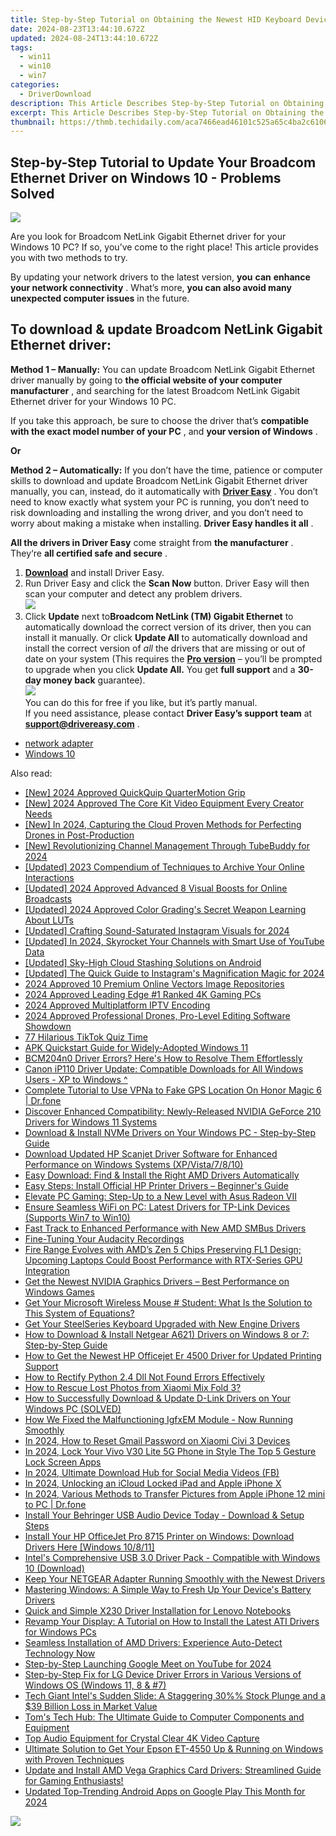 ```yaml
---
title: Step-by-Step Tutorial on Obtaining the Newest HID Keyboard Device Driver Updates
date: 2024-08-23T13:44:10.672Z
updated: 2024-08-24T13:44:10.672Z
tags:
  - win11
  - win10
  - win7
categories:
  - DriverDownload
description: This Article Describes Step-by-Step Tutorial on Obtaining the Newest HID Keyboard Device Driver Updates
excerpt: This Article Describes Step-by-Step Tutorial on Obtaining the Newest HID Keyboard Device Driver Updates
thumbnail: https://thmb.techidaily.com/aca7466ead46101c525a65c4ba2c61065f452c93cdf56e9e8e63cd78fa3eee10.jpg
---
```


## Step-by-Step Tutorial to Update Your Broadcom Ethernet Driver on Windows 10 - Problems Solved

![](https://images.drivereasy.com/wp-content/uploads/2018/12/snap000007.png)

 Are you look for Broadcom NetLink Gigabit Ethernet driver for your Windows 10 PC?  If so, you’ve come to the right place! This article provides you with two methods to try.

 By updating your network drivers to the latest version, **you**  **can**  **enhance your network connectivity** . What’s more, **you can also avoid many unexpected computer issues**   in the future.

## **To download & update Broadcom NetLink Gigabit Ethernet driver:**

**Method 1 – Manually:**  You can update Broadcom NetLink Gigabit Ethernet driver manually by going to **the official website of your computer manufacturer** , and searching for the latest Broadcom NetLink Gigabit Ethernet driver for your Windows 10 PC.

 If you take this approach, be sure to choose the driver that’s **compatible with the exact model number of your PC** , and **your version of Windows** .

**Or**

**Method 2 – Automatically:**   If you don’t have the time, patience or computer skills to download and update Broadcom NetLink Gigabit Ethernet driver manually, you can, instead, do it automatically with **[Driver Easy](https://tools.techidaily.com/drivereasy/download/)**  .  You don’t need to know exactly what system your PC is running, you don’t need to risk downloading and installing the wrong driver, and you don’t need to worry about making a mistake when installing. **Driver Easy handles it all** .

**All the drivers in Driver Easy** come straight from **the manufacturer** . They‘re **all certified safe and secure** .

1. **[Download](https://tools.techidaily.com/drivereasy/download/)**  and install Driver Easy.
2. Run Driver Easy and click the **Scan Now**  button. Driver Easy will then scan your computer and detect any problem drivers.  
![](https://images.drivereasy.com/wp-content/uploads/2018/12/snap000001.png)
3. Click **Update**  next to**Broadcom NetLink (TM) Gigabit Ethernet** to automatically download the correct version of its driver, then you can install it manually. Or click **Update All**  to automatically download and install the correct version of _all_  the drivers that are missing or out of date on your system (This requires the **[Pro version](https://tools.techidaily.com/drivereasy/download/)**  – you’ll be prompted to upgrade when you click **Update All.** You get **full support**  and a **30-day money back**  guarantee).  
![](https://images.drivereasy.com/wp-content/uploads/2018/12/snap000005.png)  
 You can do this for free if you like, but it’s partly manual.  
 If you need assistance, please contact **Driver Easy’s support team** at [**support@drivereasy.com**](https://tools.techidaily.com/drivereasy/download/) .

* [network adapter](https://tools.techidaily.com/drivereasy/download/)
* [Windows 10](https://tools.techidaily.com/drivereasy/download/)

<ins class="adsbygoogle"
     style="display:block"
     data-ad-format="autorelaxed"
     data-ad-client="ca-pub-7571918770474297"
     data-ad-slot="1223367746"></ins>



<ins class="adsbygoogle"
     style="display:block"
     data-ad-client="ca-pub-7571918770474297"
     data-ad-slot="8358498916"
     data-ad-format="auto"
     data-full-width-responsive="true"></ins>

<span class="atpl-alsoreadstyle">Also read:</span>
<div><ul>
<li><a href="https://screen-sharing-recording.techidaily.com/new-2024-approved-quickquip-quartermotion-grip/"><u>[New] 2024 Approved  QuickQuip QuarterMotion Grip</u></a></li>
<li><a href="https://youtube-docs.techidaily.com/024-approved-the-core-kit-video-equipment-every-creator-needs/"><u>[New] 2024 Approved  The Core Kit  Video Equipment Every Creator Needs</u></a></li>
<li><a href="https://fox-direct.techidaily.com/new-in-2024-capturing-the-cloud-proven-methods-for-perfecting-drones-in-post-production/"><u>[New] In 2024, Capturing the Cloud  Proven Methods for Perfecting Drones in Post-Production</u></a></li>
<li><a href="https://youtube-docs.techidaily.com/evolutionizing-channel-management-through-tubebuddy-for-2024/"><u>[New] Revolutionizing Channel Management Through TubeBuddy for 2024</u></a></li>
<li><a href="https://facebook-video-content.techidaily.com/updated-2023-compendium-of-techniques-to-archive-your-online-interactions/"><u>[Updated] 2023 Compendium of Techniques to Archive Your Online Interactions</u></a></li>
<li><a href="https://vp-tips.techidaily.com/updated-2024-approved-advanced-8-visual-boosts-for-online-broadcasts/"><u>[Updated] 2024 Approved  Advanced 8 Visual Boosts for Online Broadcasts</u></a></li>
<li><a href="https://vp-tips.techidaily.com/updated-2024-approved-color-gradings-secret-weapon-learning-about-luts/"><u>[Updated] 2024 Approved  Color Grading's Secret Weapon  Learning About LUTs</u></a></li>
<li><a href="https://instagram-video-files.techidaily.com/updated-crafting-sound-saturated-instagram-visuals-for-2024/"><u>[Updated] Crafting Sound-Saturated Instagram Visuals for 2024</u></a></li>
<li><a href="https://youtube-sure.techidaily.com/ed-in-2024-skyrocket-your-channels-with-smart-use-of-youtube-data/"><u>[Updated] In 2024, Skyrocket Your Channels with Smart Use of YouTube Data</u></a></li>
<li><a href="https://vp-tips.techidaily.com/updated-sky-high-cloud-stashing-solutions-on-android/"><u>[Updated] Sky-High Cloud Stashing Solutions on Android</u></a></li>
<li><a href="https://instagram-video-recordings.techidaily.com/updated-the-quick-guide-to-instagrams-magnification-magic-for-2024/"><u>[Updated] The Quick Guide to Instagram's Magnification Magic for 2024</u></a></li>
<li><a href="https://extra-information.techidaily.com/2024-approved-10-premium-online-vectors-image-repositories/"><u>2024 Approved  10 Premium Online Vectors Image Repositories</u></a></li>
<li><a href="https://extra-support.techidaily.com/2024-approved-leading-edge-1-ranked-4k-gaming-pcs/"><u>2024 Approved  Leading Edge  #1 Ranked 4K Gaming PCs</u></a></li>
<li><a href="https://on-screen-recording.techidaily.com/2024-approved-multiplatform-iptv-encoding/"><u>2024 Approved  Multiplatform IPTV Encoding</u></a></li>
<li><a href="https://fox-http.techidaily.com/2024-approved-professional-drones-pro-level-editing-software-showdown/"><u>2024 Approved  Professional Drones, Pro-Level Editing Software Showdown</u></a></li>
<li><a href="https://tiktok-videos.techidaily.com/77-hilarious-tiktok-quiz-time/"><u>77 Hilarious TikTok Quiz Time</u></a></li>
<li><a href="https://windows11.techidaily.com/apk-quickstart-guide-for-widely-adopted-windows-11/"><u>APK Quickstart Guide for Widely-Adopted Windows 11</u></a></li>
<li><a href="https://hardware-updates.techidaily.com/bcm204n0-driver-errors-heres-how-to-resolve-them-effortlessly/"><u>BCM204n0 Driver Errors? Here's How to Resolve Them Effortlessly</u></a></li>
<li><a href="https://hardware-updates.techidaily.com/canon-ip110-driver-update-compatible-downloads-for-all-windows-users-xp-to-windows/"><u>Canon iP110 Driver Update: Compatible Downloads for All Windows Users - XP to Windows ^</u></a></li>
<li><a href="https://fake-location.techidaily.com/complete-tutorial-to-use-vpna-to-fake-gps-location-on-honor-magic-6-drfone-by-drfone-virtual-android/"><u>Complete Tutorial to Use VPNa to Fake GPS Location On Honor Magic 6 | Dr.fone</u></a></li>
<li><a href="https://hardware-updates.techidaily.com/discover-enhanced-compatibility-newly-released-nvidia-geforce-210-drivers-for-windows-11-systems/"><u>Discover Enhanced Compatibility: Newly-Released NVIDIA GeForce 210 Drivers for Windows 11 Systems</u></a></li>
<li><a href="https://hardware-updates.techidaily.com/download-and-install-nvme-drivers-on-your-windows-pc-step-by-step-guide/"><u>Download & Install NVMe Drivers on Your Windows PC - Step-by-Step Guide</u></a></li>
<li><a href="https://hardware-updates.techidaily.com/download-updated-hp-scanjet-driver-software-for-enhanced-performance-on-windows-systems-xpvista7810/"><u>Download Updated HP Scanjet Driver Software for Enhanced Performance on Windows Systems (XP/Vista/7/8/10)</u></a></li>
<li><a href="https://hardware-updates.techidaily.com/easy-download-find-and-install-the-right-amd-drivers-automatically/"><u>Easy Download: Find & Install the Right AMD Drivers Automatically</u></a></li>
<li><a href="https://hardware-updates.techidaily.com/easy-steps-install-official-hp-printer-drivers-beginners-guide/"><u>Easy Steps: Install Official HP Printer Drivers – Beginner's Guide</u></a></li>
<li><a href="https://hardware-updates.techidaily.com/elevate-pc-gaming-step-up-to-a-new-level-with-asus-radeon-vii/"><u>Elevate PC Gaming: Step-Up to a New Level with Asus Radeon VII</u></a></li>
<li><a href="https://hardware-updates.techidaily.com/ensure-seamless-wifi-on-pc-latest-drivers-for-tp-link-devices-supports-win7-to-win10/"><u>Ensure Seamless WiFi on PC: Latest Drivers for TP-Link Devices (Supports Win7 to Win10)</u></a></li>
<li><a href="https://hardware-updates.techidaily.com/1722969785151-fast-track-to-enhanced-performance-with-new-amd-smbus-drivers/"><u>Fast Track to Enhanced Performance with New AMD SMBus Drivers</u></a></li>
<li><a href="https://extra-hints.techidaily.com/fine-tuning-your-audacity-recordings/"><u>Fine-Tuning Your Audacity Recordings</u></a></li>
<li><a href="https://hardware-updates.techidaily.com/fire-range-evolves-with-amds-zen-5-chips-preserving-fl1-design-upcoming-laptops-could-boost-performance-with-rtx-series-gpu-integration/"><u>Fire Range Evolves with AMD’s Zen 5 Chips Preserving FL1 Design; Upcoming Laptops Could Boost Performance with RTX-Series GPU Integration</u></a></li>
<li><a href="https://hardware-updates.techidaily.com/get-the-newest-nvidia-graphics-drivers-best-performance-on-windows-games/"><u>Get the Newest NVIDIA Graphics Drivers – Best Performance on Windows Games</u></a></li>
<li><a href="https://hardware-updates.techidaily.com/get-your-microsoft-wireless-mouse-student-what-is-the-solution-to-this-system-of-equations/"><u>Get Your Microsoft Wireless Mouse # Student: What Is the Solution to This System of Equations?</u></a></li>
<li><a href="https://hardware-updates.techidaily.com/get-your-steelseries-keyboard-upgraded-with-new-engine-drivers/"><u>Get Your SteelSeries Keyboard Upgraded with New Engine Drivers</u></a></li>
<li><a href="https://hardware-updates.techidaily.com/how-to-download-and-install-netgear-a621-drivers-on-windows-8-or-7-step-by-step-guide/"><u>How to Download & Install Netgear A621) Drivers on Windows 8 or 7: Step-by-Step Guide</u></a></li>
<li><a href="https://hardware-updates.techidaily.com/how-to-get-the-newest-hp-officejet-er-4500-driver-for-updated-printing-support/"><u>How to Get the Newest HP Officejet Er 4500 Driver for Updated Printing Support</u></a></li>
<li><a href="https://techno-recovery.techidaily.com/how-to-rectify-python-24-dll-not-found-errors-effectively/"><u>How to Rectify Python 2.4 Dll Not Found Errors Effectively</u></a></li>
<li><a href="https://blog-min.techidaily.com/how-to-rescue-lost-photos-from-xiaomi-mix-fold-3-by-fonelab-android-recover-photos/"><u>How to Rescue Lost Photos from Xiaomi Mix Fold 3?</u></a></li>
<li><a href="https://hardware-updates.techidaily.com/how-to-successfully-download-and-update-d-link-drivers-on-your-windows-pc-solved/"><u>How to Successfully Download & Update D-Link Drivers on Your Windows PC (SOLVED)</u></a></li>
<li><a href="https://hardware-updates.techidaily.com/how-we-fixed-the-malfunctioning-igfxem-module-now-running-smoothly/"><u>How We Fixed the Malfunctioning IgfxEM Module - Now Running Smoothly</u></a></li>
<li><a href="https://unlock-android.techidaily.com/in-2024-how-to-reset-gmail-password-on-xiaomi-civi-3-devices-by-drfone-android/"><u>In 2024, How to Reset Gmail Password on Xiaomi Civi 3 Devices</u></a></li>
<li><a href="https://unlock-android.techidaily.com/in-2024-lock-your-vivo-v30-lite-5g-phone-in-style-the-top-5-gesture-lock-screen-apps-by-drfone-android/"><u>In 2024, Lock Your Vivo V30 Lite 5G Phone in Style The Top 5 Gesture Lock Screen Apps</u></a></li>
<li><a href="https://facebook-videos.techidaily.com/in-2024-ultimate-download-hub-for-social-media-videos-fb/"><u>In 2024, Ultimate Download Hub for Social Media Videos (FB)</u></a></li>
<li><a href="https://activate-lock.techidaily.com/in-2024-unlocking-an-icloud-locked-ipad-and-apple-iphone-x-by-drfone-ios/"><u>In 2024, Unlocking an iCloud Locked iPad and Apple iPhone X</u></a></li>
<li><a href="https://iphone-transfer.techidaily.com/in-2024-various-methods-to-transfer-pictures-from-apple-iphone-12-mini-to-pc-drfone-by-drfone-transfer-from-ios/"><u>In 2024, Various Methods to Transfer Pictures from Apple iPhone 12 mini to PC | Dr.fone</u></a></li>
<li><a href="https://hardware-updates.techidaily.com/install-your-behringer-usb-audio-device-today-download-and-setup-steps/"><u>Install Your Behringer USB Audio Device Today - Download & Setup Steps</u></a></li>
<li><a href="https://hardware-updates.techidaily.com/install-your-hp-officejet-pro-8715-printer-on-windows-download-drivers-here-windows-10811/"><u>Install Your HP OfficeJet Pro 8715 Printer on Windows: Download Drivers Here [Windows 10/8/11]</u></a></li>
<li><a href="https://hardware-updates.techidaily.com/intels-comprehensive-usb-30-driver-pack-compatible-with-windows-10-download/"><u>Intel's Comprehensive USB 3.0 Driver Pack - Compatible with Windows 10 (Download)</u></a></li>
<li><a href="https://hardware-updates.techidaily.com/keep-your-netgear-adapter-running-smoothly-with-the-newest-drivers/"><u>Keep Your NETGEAR Adapter Running Smoothly with the Newest Drivers</u></a></li>
<li><a href="https://hardware-updates.techidaily.com/mastering-windows-a-simple-way-to-fresh-up-your-devices-battery-drivers/"><u>Mastering Windows: A Simple Way to Fresh Up Your Device's Battery Drivers</u></a></li>
<li><a href="https://hardware-updates.techidaily.com/quick-and-simple-x230-driver-installation-for-lenovo-notebooks/"><u>Quick and Simple X230 Driver Installation for Lenovo Notebooks</u></a></li>
<li><a href="https://hardware-updates.techidaily.com/revamp-your-display-a-tutorial-on-how-to-install-the-latest-ati-drivers-for-windows-pcs/"><u>Revamp Your Display: A Tutorial on How to Install the Latest ATI Drivers for Windows PCs</u></a></li>
<li><a href="https://hardware-updates.techidaily.com/seamless-installation-of-amd-drivers-experience-auto-detect-technology-now/"><u>Seamless Installation of AMD Drivers: Experience Auto-Detect Technology Now</u></a></li>
<li><a href="https://facebook-record-videos.techidaily.com/step-by-step-launching-google-meet-on-youtube-for-2024/"><u>Step-by-Step  Launching Google Meet on YouTube for 2024</u></a></li>
<li><a href="https://hardware-updates.techidaily.com/step-by-step-fix-for-lg-device-driver-errors-in-various-versions-of-windows-os-windows-11-8-and-7/"><u>Step-by-Step Fix for LG Device Driver Errors in Various Versions of Windows OS (Windows 11, 8 & #7)</u></a></li>
<li><a href="https://hardware-updates.techidaily.com/tech-giant-intels-sudden-slide-a-staggering-30-stock-plunge-and-a-39-billion-loss-in-market-value/"><u>Tech Giant Intel's Sudden Slide: A Staggering 30%% Stock Plunge and a $39 Billion Loss in Market Value</u></a></li>
<li><a href="https://hardware-updates.techidaily.com/toms-tech-hub-the-ultimate-guide-to-computer-components-and-equipment/"><u>Tom's Tech Hub: The Ultimate Guide to Computer Components and Equipment</u></a></li>
<li><a href="https://extra-information.techidaily.com/top-audio-equipment-for-crystal-clear-4k-video-capture/"><u>Top Audio Equipment for Crystal Clear 4K Video Capture</u></a></li>
<li><a href="https://hardware-updates.techidaily.com/1722966983711-ultimate-solution-to-get-your-epson-et-4550-up-and-running-on-windows-with-proven-techniques/"><u>Ultimate Solution to Get Your Epson ET-4550 Up & Running on Windows with Proven Techniques</u></a></li>
<li><a href="https://hardware-updates.techidaily.com/1722977470224-update-and-install-amd-vega-graphics-card-drivers-streamlined-guide-for-gaming-enthusiasts/"><u>Update and Install AMD Vega Graphics Card Drivers: Streamlined Guide for Gaming Enthusiasts!</u></a></li>
<li><a href="https://smart-video-creator.techidaily.com/updated-top-trending-android-apps-on-google-play-this-month-for-2024/"><u>Updated Top-Trending Android Apps on Google Play This Month for 2024</u></a></li>
</ul></div>

<!-- affiliate ads begin -->
<a href="https://store.nero.com/order/checkout.php?PRODS=22889392&QTY=1&AFFILIATE=108875&CART=1"><img src="http://webstatic.nero.com/nero2015-com-wAssets/img/affiliate/media/banner728-90eng.jpg" border="0"></a>
<!-- affiliate ads end -->